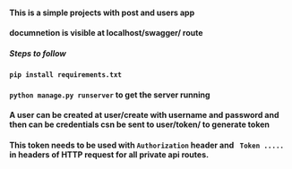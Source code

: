 #### This is a simple projects with post and users app

#### documnetion is visible at localhost/swagger/ route

##### Steps to follow

#### `pip install requirements.txt`

#### `python manage.py runserver` to get the server running

#### A user can be created at user/create with username and password and then can be credentials csn be sent to user/token/ to generate token

#### This token needs to be used with `Authorization` header and ` Token .....` in headers of HTTP request for all private api routes.
